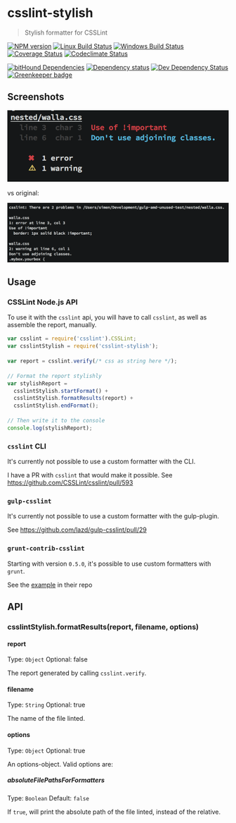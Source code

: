 # csslint-stylish

> Stylish formatter for CSSLint

[![NPM version][npm-image]][npm-url]
[![Linux Build Status][travis-image]][travis-url]
[![Windows Build Status][appveyor-image]][appveyor-url]
[![Coverage Status][coveralls-image]][coveralls-url]
[![Codeclimate Status][codeclimate-image]][codeclimate-url]

[![bitHound Dependencies][bithound-image]][bithound-url]
[![Dependency status][david-image]][david-url]
[![Dev Dependency Status][david-dev-image]][david-dev-url]
[![Greenkeeper badge][greenkeeper-image]][greenkeeper-url]

## Screenshots

![This reporter][new-image]

vs original:

![Original reporter][orig-image]

## Usage

### CSSLint Node.js API

To use it with the `csslint` api, you will have to call `csslint`, as well as assemble the report, manually.

```js
var csslint = require('csslint').CSSLint;
var csslintStylish = require('csslint-stylish');

var report = csslint.verify(/* css as string here */);

// Format the report stylishly
var stylishReport =
  csslintStylish.startFormat() +
  csslintStylish.formatResults(report) +
  csslintStylish.endFormat();

// Then write it to the console
console.log(stylishReport);
```

### `csslint` CLI

It's currently not possible to use a custom formatter with the CLI.

I have a PR with `csslint` that would make it possible. See <https://github.com/CSSLint/csslint/pull/593>

### `gulp-csslint`

It's currently not possible to use a custom formatter with the gulp-plugin.

See <https://github.com/lazd/gulp-csslint/pull/29>

### `grunt-contrib-csslint`

Starting with version `0.5.0`, it's possible to use custom formatters with `grunt`.

See the [example](https://github.com/gruntjs/grunt-contrib-csslint#providing-a-custom-formatter) in their repo

## API

### csslintStylish.formatResults(report, filename, options)

#### report

Type: `Object`
Optional: false

The report generated by calling `csslint.verify`.

#### filename

Type: `String`
Optional: true

The name of the file linted.

#### options

Type: `Object`
Optional: true

An options-object. Valid options are:

##### absoluteFilePathsForFormatters

Type: `Boolean`
Default: `false`

If `true`, will print the absolute path of the file linted, instead of the relative.

[travis-url]: https://travis-ci.org/SimenB/csslint-stylish
[travis-image]: https://img.shields.io/travis/SimenB/csslint-stylish/master.svg
[appveyor-url]: https://ci.appveyor.com/project/SimenB/csslint-stylish
[appveyor-image]: https://ci.appveyor.com/api/projects/status/92exg416gkm4al9r?svg=true
[coveralls-url]: https://coveralls.io/github/SimenB/csslint-stylish
[coveralls-image]: https://img.shields.io/coveralls/SimenB/csslint-stylish.svg
[codeclimate-url]: https://codeclimate.com/github/SimenB/csslint-stylish
[codeclimate-image]: https://img.shields.io/codeclimate/github/SimenB/csslint-stylish.svg
[npm-url]: https://npmjs.org/package/csslint-stylish
[npm-image]: https://img.shields.io/npm/v/csslint-stylish.svg
[bithound-url]: https://www.bithound.io/github/SimenB/csslint-stylish/master/dependencies/npm
[bithound-image]: https://www.bithound.io/github/SimenB/csslint-stylish/badges/dependencies.svg
[david-url]: https://david-dm.org/SimenB/csslint-stylish
[david-image]: https://img.shields.io/david/SimenB/csslint-stylish.svg
[david-dev-url]: https://david-dm.org/SimenB/csslint-stylish#info=devDependencie
[david-dev-image]: https://img.shields.io/david/dev/SimenB/csslint-stylish.svg
[new-image]: screenshots/this.png
[orig-image]: screenshots/original.png
[greenkeeper-image]: https://badges.greenkeeper.io/SimenB/csslint-stylish.svg
[greenkeeper-url]: https://greenkeeper.io/
